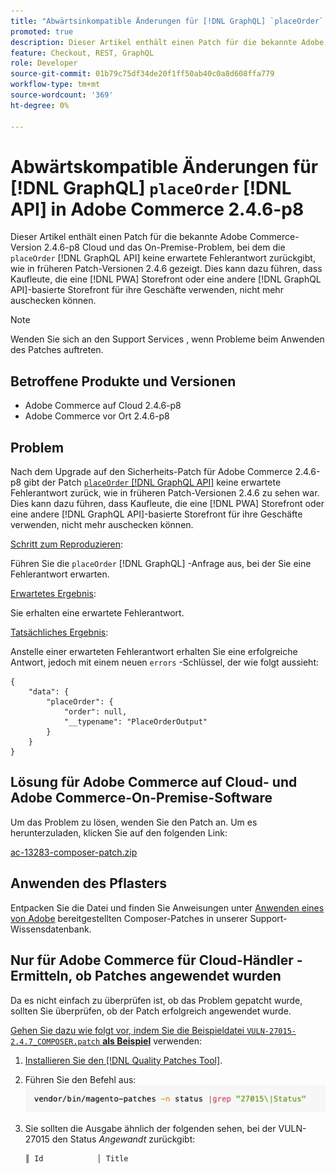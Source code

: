 ```yaml
---
title: "Abwärtsinkompatible Änderungen für [!DNL GraphQL] `placeOrder` [!DNL API] in Adobe Commerce 2.4.6-p8"
promoted: true
description: Dieser Artikel enthält einen Patch für die bekannte Adobe Commerce-Version 2.4.6-p8 Cloud und das On-Premise-Problem, bei dem "placeOrder" [!DNL GraphQL API] keine erwartete Fehlerantwort zurückgibt, wie in früheren Patch-Versionen 2.4.6 gezeigt. Dies kann dazu führen, dass Kaufleute, die eine PWA-Storefront oder eine andere [!DNL GraphQL API]-basierte Storefront für ihre Geschäfte verwenden, nicht mehr auschecken können.
feature: Checkout, REST, GraphQL
role: Developer
source-git-commit: 01b79c75df34de20f1ff50ab40c0a8d608ffa779
workflow-type: tm+mt
source-wordcount: '369'
ht-degree: 0%

---
```


# Abwärtskompatible Änderungen für [!DNL GraphQL] `placeOrder` [!DNL API] in Adobe Commerce 2.4.6-p8

Dieser Artikel enthält einen Patch für die bekannte Adobe Commerce-Version 2.4.6-p8 Cloud und das On-Premise-Problem, bei dem die `placeOrder` [!DNL GraphQL API] keine erwartete Fehlerantwort zurückgibt, wie in früheren Patch-Versionen 2.4.6 gezeigt. Dies kann dazu führen, dass Kaufleute, die eine [!DNL PWA] Storefront oder eine andere [!DNL GraphQL API]-basierte Storefront für ihre Geschäfte verwenden, nicht mehr auschecken können.

>[!NOTE]
>
>Wenden Sie sich an den Support Services , wenn Probleme beim Anwenden des Patches auftreten.

## Betroffene Produkte und Versionen

* Adobe Commerce auf Cloud 2.4.6-p8
* Adobe Commerce vor Ort 2.4.6-p8

## Problem

Nach dem Upgrade auf den Sicherheits-Patch für Adobe Commerce 2.4.6-p8 gibt der Patch [`placeOrder` [!DNL GraphQL API]](https://developer.adobe.com/commerce/webapi/graphql/schema/cart/mutations/place-order/) keine erwartete Fehlerantwort zurück, wie in früheren Patch-Versionen 2.4.6 zu sehen war. Dies kann dazu führen, dass Kaufleute, die eine [!DNL PWA] Storefront oder eine andere [!DNL GraphQL API]-basierte Storefront für ihre Geschäfte verwenden, nicht mehr auschecken können.

<u>Schritt zum Reproduzieren</u>:

Führen Sie die `placeOrder` [!DNL GraphQL] -Anfrage aus, bei der Sie eine Fehlerantwort erwarten.

<u>Erwartetes Ergebnis</u>:

Sie erhalten eine erwartete Fehlerantwort.

<u>Tatsächliches Ergebnis</u>:

Anstelle einer erwarteten Fehlerantwort erhalten Sie eine erfolgreiche Antwort, jedoch mit einem neuen `errors` -Schlüssel, der wie folgt aussieht:

```
{
    "data": {
        "placeOrder": {
            "order": null,
            "__typename": "PlaceOrderOutput"
        }
    }
}
```

## Lösung für Adobe Commerce auf Cloud- und Adobe Commerce-On-Premise-Software

Um das Problem zu lösen, wenden Sie den Patch an.
Um es herunterzuladen, klicken Sie auf den folgenden Link:

[ac-13283-composer-patch.zip](assets/ac-13283-composer-patch.zip)

## Anwenden des Pflasters

Entpacken Sie die Datei und finden Sie Anweisungen unter [Anwenden eines von Adobe](https://experienceleague.adobe.com/docs/commerce-knowledge-base/kb/how-to/how-to-apply-a-composer-patch-provided-by-magento.html) bereitgestellten Composer-Patches in unserer Support-Wissensdatenbank.

## Nur für Adobe Commerce für Cloud-Händler - Ermitteln, ob Patches angewendet wurden

Da es nicht einfach zu überprüfen ist, ob das Problem gepatcht wurde, sollten Sie überprüfen, ob der Patch erfolgreich angewendet wurde.

<u>Gehen Sie dazu wie folgt vor, indem Sie die Beispieldatei `VULN-27015-2.4.7_COMPOSER.patch` **als Beispiel</u>** verwenden:

1. [Installieren Sie den  [!DNL Quality Patches Tool]](https://experienceleague.adobe.com/docs/commerce-operations/tools/quality-patches-tool/usage.html).
1. Führen Sie den Befehl aus:<br>
   ![ac-13283-tell-if-patch-apply-code](assets/cve-2024-34102-tell-if-patch-applied-code.png)
1. Sie sollten die Ausgabe ähnlich der folgenden sehen, bei der VULN-27015 den Status *Angewandt* zurückgibt:

   ```bash
   ║ Id            │ Title                                                        │ Category        │ Origin                 │ Status      │ Details                                          ║ ║ N/A           │ ../m2-hotfixes/VULN-27015-2.4.7_COMPOSER_patch.patch      │ Other           │ Local                  │ Applied     │ Patch type: Custom                                
   ```

<!-- For Step 2:
     ```bash
    vendor/bin/magento-patches -n status |grep "27015\|Status"
     ```
-->

